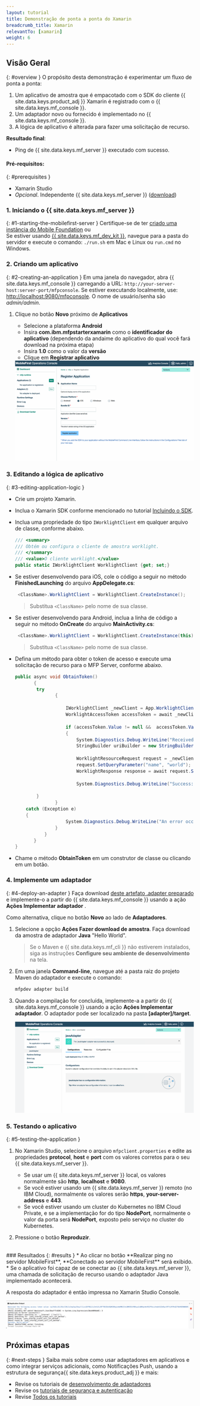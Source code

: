 ```yaml
---
layout: tutorial
title: Demonstração de ponta a ponta do Xamarin
breadcrumb_title: Xamarin
relevantTo: [xamarin]
weight: 6
---
```

<!-- NLS_CHARSET=UTF-8 -->
## Visão Geral
{: #overview }
O propósito desta demonstração é experimentar um fluxo de ponta a ponta:

1. Um aplicativo de amostra que é empacotado com o SDK do cliente {{ site.data.keys.product_adj }} Xamarin é registrado com o
{{ site.data.keys.mf_console }}.
2. Um adaptador novo ou fornecido é implementado no {{ site.data.keys.mf_console }}.  
3. A lógica de aplicativo é alterada para fazer uma solicitação de recurso.

**Resultado final**:

* Ping de {{ site.data.keys.mf_server }} executado com sucesso.

#### Pré-requisitos:
{: #prerequisites }
* Xamarin Studio
* *Opcional*. Independente {{ site.data.keys.mf_server }} ([download]({{site.baseurl}}/downloads))

### 1. Iniciando o {{ site.data.keys.mf_server }}
{: #1-starting-the-mobilefirst-server }
Certifique-se de ter [criado uma instância do Mobile Foundation](../../bluemix/using-mobile-foundation) ou  
Se estiver usando [{{ site.data.keys.mf_dev_kit }}](../../installation-configuration/development/), navegue
para a pasta do servidor e execute o comando: `./run.sh` em Mac e Linux ou `run.cmd` no Windows.

### 2. Criando um aplicativo
{: #2-creating-an-application }
Em uma janela do navegador, abra {{ site.data.keys.mf_console }} carregando a URL:
`http://your-server-host:server-port/mfpconsole`. Se estiver executando localmente, use:
[http://localhost:9080/mfpconsole](http://localhost:9080/mfpconsole). O nome de usuário/senha são *admin/admin*.

1. Clique no botão **Novo** próximo de **Aplicativos**
    * Selecione a plataforma **Android**
    * Insira **com.ibm.mfpstarterxamarin** como o **identificador do aplicativo** (dependendo da
andaime do aplicativo do qual você fará download na próxima etapa)
    * Insira **1.0** como o valor da **versão**
    * Clique em **Registrar aplicativo**

    <img class="gifplayer" alt="Registre um aplicativo" src="register-an-application-xamarin.gif"/>

### 3. Editando a lógica de aplicativo
{: #3-editing-application-logic }
* Crie um projeto Xamarin.
* Inclua o Xamarin SDK conforme mencionado no tutorial [Incluindo o SDK](../../application-development/sdk/xamarin/).
* Inclua uma propriedade do tipo `IWorklightClient` em qualquer arquivo de classe, conforme abaixo.

   ```csharp
   /// <summary>
   /// Obtém ou configura o cliente de amostra worklight.
   /// </summary>
   /// <value>O cliente worklight.</value>
   public static IWorklightClient WorklightClient {get; set;}
   ```
* Se estiver desenvolvendo para iOS, cole o código a seguir no método **FinishedLaunching** do arquivo **AppDelegate.cs**:

  ```csharp
   <ClassName>.WorklightClient = WorklightClient.CreateInstance();
  ```
  >Substitua `<ClassName>` pelo nome de sua classe.
* Se estiver desenvolvendo para Android, inclua a linha de código a seguir no método **OnCreate** do arquivo **MainActivity.cs**:

  ```csharp
   <ClassName>.WorklightClient = WorklightClient.CreateInstance(this);
  ```
  >Substitua `<ClassName>` pelo nome de sua classe.
* Defina um método para obter o token de acesso e execute uma solicitação de recurso para o MFP Server, conforme abaixo.

    ```csharp
    public async void ObtainToken()
           {
            try
                   {

                       IWorklightClient _newClient = App.WorklightClient;
                       WorklightAccessToken accessToken = await _newClient.AuthorizationManager.ObtainAccessToken("");

                       if (accessToken.Value != null &&  accessToken.Value != "")
                       {
                           System.Diagnostics.Debug.WriteLine("Received the following access token value: " + accessToken.Value);
                           StringBuilder uriBuilder = new StringBuilder().Append("/adapters/javaAdapter/resource/greet");

                           WorklightResourceRequest request = _newClient.ResourceRequest(new Uri(uriBuilder.ToString(), UriKind.Relative), "GET");
                           request.SetQueryParameter("name", "world");
                           WorklightResponse response = await request.Send();

                           System.Diagnostics.Debug.WriteLine("Success: " + response.ResponseText);

            }
                   }
        catch (Exception e)
        {
                       System.Diagnostics.Debug.WriteLine("An error occurred: '{0}'", e);
                   }
               }
           }
    }
   ```

* Chame o método **ObtainToken** em um construtor de classe ou clicando em um botão.

### 4. Implemente um adaptador
{: #4-deploy-an-adapter }
Faça download [deste artefato .adapter preparado](../javaAdapter.adapter) e implemente-o a partir do {{ site.data.keys.mf_console }} usando a ação **Ações   Implementar adaptador** .

Como alternativa, clique no botão **Novo** ao lado de **Adaptadores**.  

1. Selecione a opção **Ações   Fazer download de amostra**. Faça download da amostra de adaptador **Java** "Hello World".

   > Se o Maven e {{ site.data.keys.mf_cli }} não estiverem instalados, siga as instruções **Configure seu ambiente de desenvolvimento** na tela.

2. Em uma janela **Command-line**, navegue até a pasta raiz do projeto Maven do adaptador e execute o comando:

   ```bash
   mfpdev adapter build
   ```

3. Quando a compilação for concluída, implemente-a a partir do {{ site.data.keys.mf_console }} usando a ação **Ações   Implementar adaptador**. O adaptador pode ser localizado na pasta **[adapter]/target**.

   <img class="gifplayer" alt="Implementar um adaptador" src="create-an-adapter.png"/>

<!-- <img src="device-screen.png" alt="sample app" style="float:right"/>-->
### 5. Testando o aplicativo
{: #5-testing-the-application }
1. No Xamarin Studio, selecione o arquivo `mfpclient.properties` e edite as propriedades **protocol**, **host** e **port** com os valores corretos para o seu {{ site.data.keys.mf_server }}.
    * Se usar um {{ site.data.keys.mf_server }} local, os valores normalmente são **http**, **localhost** e **9080**.
    * Se você estiver usando um {{ site.data.keys.mf_server }} remoto (no IBM Cloud), normalmente os valores serão **https**, **your-server-address** e **443**.
    * Se você estiver usando um cluster do Kubernetes no IBM Cloud Private, e se a implementação for do tipo **NodePort**, normalmente o valor da porta será **NodePort**, exposto pelo serviço no cluster do Kubernetes.

2. Pressione o botão **Reproduzir**.

<br clear="all"/>
### Resultados
{: #results }
* Ao clicar no botão **Realizar ping no servidor MobileFirst**, **Conectado ao servidor MobileFirst** será exibido.
* Se o aplicativo foi capaz de se conectar ao {{ site.data.keys.mf_server }}, uma chamada de solicitação de recurso usando o adaptador Java implementado acontecerá.

A resposta do adaptador é então impressa no Xamarin Studio Console.

![Imagem do aplicativo que chamou com sucesso um recurso do {{ site.data.keys.mf_server }}](console-output.png)

## Próximas etapas
{: #next-steps }
Saiba mais sobre como usar adaptadores em aplicativos e como integrar serviços adicionais, como Notificações Push, usando a estrutura de segurança{{ site.data.keys.product_adj }} e mais:

- Revise os tutoriais de [desenvolvimento de adaptadores](../../adapters/)
- Revise os [tutoriais de segurança e autenticação](../../authentication-and-security/)
- Revise [Todos os tutoriais](../../all-tutorials)
